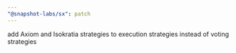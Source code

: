 ```yaml
---
"@snapshot-labs/sx": patch
---
```


add Axiom and Isokratia strategies to execution strategies instead of voting strategies
